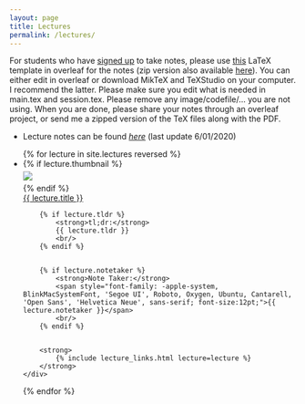 ```yaml
---
layout: page
title: Lectures
permalink: /lectures/
---
```


For students who have [signed up](https://www.signupgenius.com/go/20f0b4da9a72fa1fa7-advanced) to take notes, please use [this](https://www.overleaf.com/latex/templates/iust-student-course-note-template/pgcyqhkkxcqr) LaTeX template in overleaf for the notes (zip version also available [here](static_files/Notes_Template.zip)). You can either edit in overleaf or download MikTeX and TeXStudio on your computer. I recommend the latter. Please make sure you edit what is needed in main.tex and session.tex. Please remove any image/codefile/... you are not using. When you are done, please share your notes through an overleaf project, or send me a zipped version of the TeX files along with the PDF.

* Lecture notes can be found [*here*](static_files/LectureNotes.pdf) (last update 6/01/2020)


<ul id="archive">
{% for lecture in site.lectures reversed %}
<li class="archiveposturl" style="background: transparent">
<div class="lecture-container">
    {% if lecture.thumbnail %}
    <div class="thumbnail">
      <div class="center-cropped" style="margin-top:5px;margin-bottom:5px;background-image: url('{{ lecture.thumbnail | prepend: site.baseurl }}');">
        <img src="{{ lecture.thumbnail | prepend: site.baseurl }}"/>
      </div>
    </div>
    {% endif %}
    <div class="content">
        <span><a href="
            {% if lecture.slides contains '://' %}
              {{ lecture.slides }} 
            {% else %}
              {{ lecture.slides | prepend: site.baseurl }} 
            {% endif %}">{{ lecture.title }}</a>
        </span><br>

        {% if lecture.tldr %}
            <strong>tl;dr:</strong> 
            {{ lecture.tldr }}
            <br/>
        {% endif %}


        {% if lecture.notetaker %}
            <strong>Note Taker:</strong>
            <span style="font-family: -apple-system, BlinkMacSystemFont, 'Segoe UI', Roboto, Oxygen, Ubuntu, Cantarell, 'Open Sans', 'Helvetica Neue', sans-serif; font-size:12pt;">{{ lecture.notetaker }}</span>
            <br/>
        {% endif %}


        <strong>
            {% include lecture_links.html lecture=lecture %}
        </strong>
    </div>
</div>
</li>
{% endfor %}
</ul>